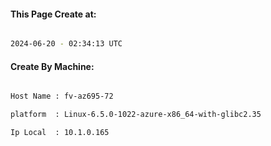 
   
#### This Page Create at:

```bash

2024-06-20 - 02:34:13 UTC

```

#### Create By Machine:

```bash

Host Name : fv-az695-72

platform  : Linux-6.5.0-1022-azure-x86_64-with-glibc2.35

Ip Local  : 10.1.0.165

```

